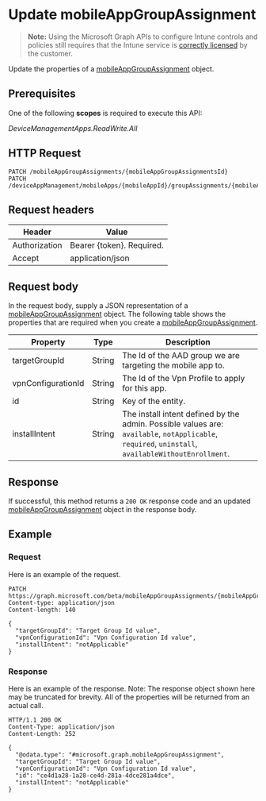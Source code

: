﻿# Update mobileAppGroupAssignment

> **Note:** Using the Microsoft Graph APIs to configure Intune controls and policies still requires that the Intune service is [correctly licensed](https://go.microsoft.com/fwlink/?linkid=839381) by the customer.

Update the properties of a [mobileAppGroupAssignment](../resources/intune_apps_mobileappgroupassignment.md) object.
## Prerequisites
One of the following **scopes** is required to execute this API:

*DeviceManagementApps.ReadWrite.All*
## HTTP Request
<!-- {
  "blockType": "ignored"
}
-->
```http
PATCH /mobileAppGroupAssignments/{mobileAppGroupAssignmentsId}
PATCH /deviceAppManagement/mobileApps/{mobileAppId}/groupAssignments/{mobileAppGroupAssignmentId}
```

## Request headers
|Header|Value|
|---|---|
|Authorization|Bearer {token}. Required.|
|Accept|application/json|

## Request body
In the request body, supply a JSON representation of a [mobileAppGroupAssignment](../resources/intune_apps_mobileappgroupassignment.md) object.
The following table shows the properties that are required when you create a [mobileAppGroupAssignment](../resources/intune_apps_mobileappgroupassignment.md).

|Property|Type|Description|
|---|---|---|
|targetGroupId|String|The Id of the AAD group we are targeting the mobile app to.|
|vpnConfigurationId|String|The Id of the Vpn Profile to apply for this app.|
|id|String|Key of the entity.|
|installIntent|String|The install intent defined by the admin. Possible values are: `available`, `notApplicable`, `required`, `uninstall`, `availableWithoutEnrollment`.|



## Response
If successful, this method returns a `200 OK` response code and an updated [mobileAppGroupAssignment](../resources/intune_apps_mobileappgroupassignment.md) object in the response body.

## Example
### Request
Here is an example of the request.
```http
PATCH https://graph.microsoft.com/beta/mobileAppGroupAssignments/{mobileAppGroupAssignmentsId}
Content-type: application/json
Content-length: 140

{
  "targetGroupId": "Target Group Id value",
  "vpnConfigurationId": "Vpn Configuration Id value",
  "installIntent": "notApplicable"
}
```

### Response
Here is an example of the response. Note: The response object shown here may be truncated for brevity. All of the properties will be returned from an actual call.
```http
HTTP/1.1 200 OK
Content-Type: application/json
Content-Length: 252

{
  "@odata.type": "#microsoft.graph.mobileAppGroupAssignment",
  "targetGroupId": "Target Group Id value",
  "vpnConfigurationId": "Vpn Configuration Id value",
  "id": "ce4d1a28-1a28-ce4d-281a-4dce281a4dce",
  "installIntent": "notApplicable"
}
```



